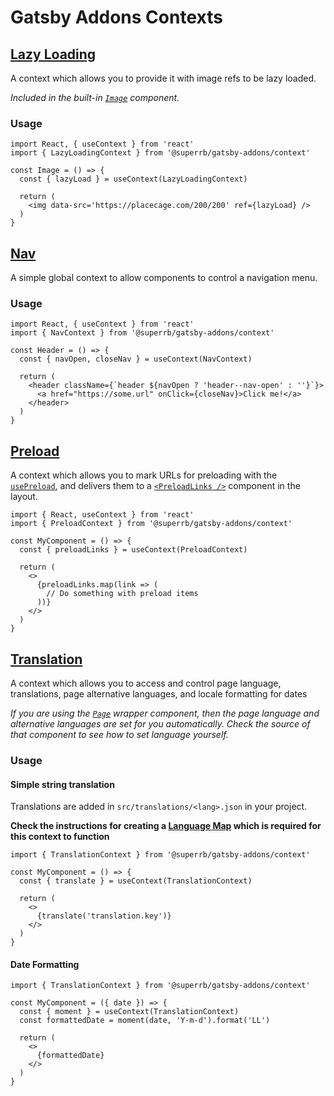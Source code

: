# Gatsby Addons Contexts

## [Lazy Loading](./lazy-loading-context.tsx)

A context which allows you to provide it with image refs to be lazy loaded.

*Included in the built-in [`Image`](../components/README.md#image) component.*

### Usage

```tsx
import React, { useContext } from 'react'
import { LazyLoadingContext } from '@superrb/gatsby-addons/context'

const Image = () => {
  const { lazyLoad } = useContext(LazyLoadingContext)

  return (
    <img data-src='https://placecage.com/200/200' ref={lazyLoad} />
  )
}
```

## [Nav](./nav-context-provider.tsx)

A simple global context to allow components to control a navigation menu.

### Usage

```tsx
import React, { useContext } from 'react'
import { NavContext } from '@superrb/gatsby-addons/context'

const Header = () => {
  const { navOpen, closeNav } = useContext(NavContext)

  return (
    <header className={`header ${navOpen ? 'header--nav-open' : ''}`}>
      <a href="https://some.url" onClick={closeNav}>Click me!</a>
    </header>
  )
}
```

## [Preload](./preload-context-provider.tsx)

A context which allows you to mark URLs for preloading with the [`usePreload`](../hooks/use-preload.ts), and delivers them to a [`<PreloadLinks />`](../components/preload-links.tsx) component in the layout.

```tsx
import { React, useContext } from 'react'
import { PreloadContext } from '@superrb/gatsby-addons/context'

const MyComponent = () => {
  const { preloadLinks } = useContext(PreloadContext)

  return (
    <>
      {preloadLinks.map(link => (
        // Do something with preload items
      ))}
    </>
  )
}
```

## [Translation](./translation-context-provider.tsx)

A context which allows you to access and control page language, translations, page alternative languages, and locale formatting for dates

*If you are using the [`Page`](../components/README.md#page) wrapper component, then the page language and alternative languages are set for you automatically. Check the source of that component to see how to set language yourself.*

### Usage

#### Simple string translation

Translations are added in `src/translations/<lang>.json` in your project.

**Check the instructions for creating a [Language Map](../../README.md#language-map) which is required for this context to function**

```
import { TranslationContext } from '@superrb/gatsby-addons/context'

const MyComponent = () => {
  const { translate } = useContext(TranslationContext)

  return (
    <>
      {translate('translation.key')}
    </>
  )
}
```

#### Date Formatting

```
import { TranslationContext } from '@superrb/gatsby-addons/context'

const MyComponent = ({ date }) => {
  const { moment } = useContext(TranslationContext)
  const formattedDate = moment(date, 'Y-m-d').format('LL')

  return (
    <>
      {formattedDate}
    </>
  )
}
```
